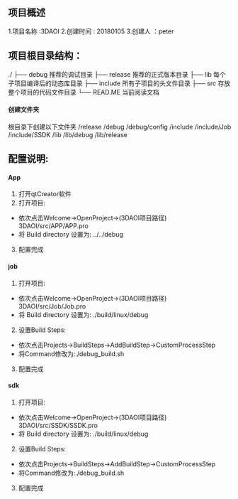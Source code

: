 
## 项目概述
1.项目名称	:3DAOI
2.创建时间	: 20180105
3.创建人	：peter

## 项目根目录结构：
./
├── debug 推荐的调试目录
├── release 推荐的正式版本目录
├── lib   每个子项目编译后的动态库目录
├── include 所有子项目的头文件目录
├── src 存放整个项目的代码文件目录
└── READ.ME 当前阅读文档

#### 创建文件夹
根目录下创建以下文件夹
/release
/debug
/debug/config
/include
/include/Job
/include/SSDK
/lib
/lib/debug
/lib/release

## 配置说明:
#### App
1. 打开qtCreator软件
2. 打开项目:
- 依次点击Welcome->OpenProject->(3DAOI项目路径) 3DAOI/src/APP/APP.pro
- 将 Build directory 设置为: ../../debug
3. 配置完成

#### job
1. 打开项目:
- 依次点击Welcome->OpenProject->(3DAOI项目路径) 3DAOI/src/Job/Job.pro
- 将 Build directory 设置为: ./build/linux/debug
2. 设置Build Steps:
- 依次点击Projects->BuildSteps->AddBuildStep->CustomProcessStep
- 将Command修改为:./debug_build.sh
3. 配置完成

#### sdk
1. 打开项目:
- 依次点击Welcome->OpenProject->(3DAOI项目路径) 3DAOI/src/SSDK/SSDK.pro
- 将 Build directory 设置为: ./build/linux/debug
2. 设置Build Steps:
- 依次点击Projects->BuildSteps->AddBuildStep->CustomProcessStep
- 将Command修改为:./debug_build.sh
3. 配置完成

